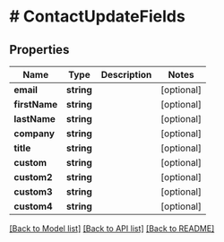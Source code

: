 # # ContactUpdateFields

## Properties

Name | Type | Description | Notes
------------ | ------------- | ------------- | -------------
**email** | **string** |  | [optional] 
**firstName** | **string** |  | [optional] 
**lastName** | **string** |  | [optional] 
**company** | **string** |  | [optional] 
**title** | **string** |  | [optional] 
**custom** | **string** |  | [optional] 
**custom2** | **string** |  | [optional] 
**custom3** | **string** |  | [optional] 
**custom4** | **string** |  | [optional] 

[[Back to Model list]](../../README.md#documentation-for-models) [[Back to API list]](../../README.md#documentation-for-api-endpoints) [[Back to README]](../../README.md)


